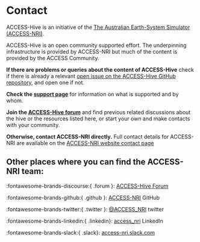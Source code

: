 # Contact

ACCESS-Hive is an initiative of the [The Australian Earth-System Simulator (ACCESS-NRI)][access-about].

ACCESS-Hive is an open community supported effort. The underpinning infrastructure is provided by ACCESS-NRI but much of the content is provided by the ACCESS Community.

**If there are problems or queries about the content of ACCESS-Hive** check if there is already a relevant [open issue on the ACCESS-Hive GitHub repository][issues], and open one if not.

**Check the [support page][support]** for information on what is supported and by whom.

**Join the [ACCESS-Hive forum][access-hive-forum]** and find previous related discussions about the hive or the resources listed here, or start your own and make contacts with your community.

**Otherwise, contact ACCESS-NRI directly.** Full contact details for ACCESS-NRI are available on the [ACCESS-NRI website contact page][access-contact]

## Other places where you can find the ACCESS-NRI team:

:fontawesome-brands-discourse:{ .forum }: [ACCESS-Hive Forum][access-hive-forum]

:fontawesome-brands-github:{ .github }: [ACCESS-NRI](https://github.com/ACCESS-NRI) GitHub

:fontawesome-brands-twitter:{ .twitter }: [@ACCESS_NRI](https://twitter.com/ACCESS_NRI) twitter

:fontawesome-brands-linkedin:{ .linkedin}: [access_nri](https://www.linkedin.com/in/access-nri) LinkedIn
    
:fontawesome-brands-slack:{ .slack}: [access-nri.slack.com](https://access-nri.slack.com)

[access-about]: https://www.access-nri.org.au/about/what-is-access-nri/
[access-contact]: https://www.access-nri.org.au/contact/
[issues]: https://github.com/ACCESS-Hive/access-hive.github.io/issues
[support]: support.md
[access-hive-forum]: https://forum.access-hive.org.au
